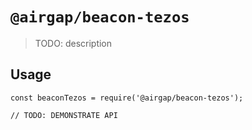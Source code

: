 # `@airgap/beacon-tezos`

> TODO: description

## Usage

```
const beaconTezos = require('@airgap/beacon-tezos');

// TODO: DEMONSTRATE API
```
